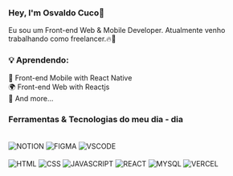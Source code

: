 ### Hey, I'm Osvaldo Cuco👋

Eu sou um Front-end Web & Mobile Developer. Atualmente venho trabalhando como freelancer.🔥🚀

### 💡 Aprendendo:

📱 Front-end Mobile with React Native <br/>
🌍 Front-end Web with Reactjs <br/>
🔄 And more... <br/>

### Ferramentas & Tecnologias do meu dia - dia

<div style="display: inline_block"><br/>
  <img align="center" alt="NOTION" src="https://img.shields.io/badge/Notion-000000?style=for-the-badge&logo=notion&logoColor=white"/>
  <img align="center" alt="FIGMA" src="https://img.shields.io/badge/Figma-F24E1E?style=for-the-badge&logo=figma&logoColor=white"/>
  <img align="center" alt="VSCODE" src="https://img.shields.io/badge/Visual_Studio_Code-0078D4?style=for-the-badge&logo=visual%20studio%20code&logoColor=white"/>



<div style="display: inline_block"><br/>
  <img align="center" alt="HTML" src="https://img.shields.io/badge/HTML5-E34F26?style=for-the-badge&logo=html5&logoColor=white"/>
  <img align="center" alt="CSS" src="https://img.shields.io/badge/CSS3-1572B6?style=for-the-badge&logo=css3&logoColor=white"/>
  <img align="center" alt="JAVASCRIPT" src="https://img.shields.io/badge/JavaScript-F7DF1E?style=for-the-badge&logo=javascript&logoColor=black"/>
  <img align="center" alt="REACT" src="https://img.shields.io/badge/React-20232A?style=for-the-badge&logo=react&logoColor=61DAFB"/>
   <img align="center" alt="MYSQL" src="https://img.shields.io/badge/MySQL-005C84?style=for-the-badge&logo=mysql&logoColor=white"/>
  <img align="center" alt="VERCEL" src="https://img.shields.io/badge/Vercel-000000?style=for-the-badge&logo=vercel&logoColor=white"/>
</div>



